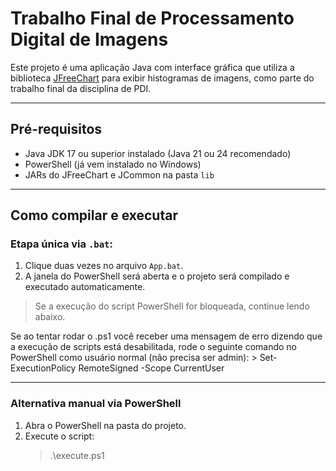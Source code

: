 # Trabalho Final de Processamento Digital de Imagens

Este projeto é uma aplicação Java com interface gráfica que utiliza a biblioteca [JFreeChart](https://sourceforge.net/projects/jfreechart/) para exibir histogramas de imagens, como parte do trabalho final da disciplina de PDI.

---

## Pré-requisitos

- Java JDK 17 ou superior instalado (Java 21 ou 24 recomendado)
- PowerShell (já vem instalado no Windows)
- JARs do JFreeChart e JCommon na pasta `lib`

---

## Como compilar e executar

### Etapa única via `.bat`:

1. Clique duas vezes no arquivo `App.bat`.
2. A janela do PowerShell será aberta e o projeto será compilado e executado automaticamente.

> Se a execução do script PowerShell for bloqueada, continue lendo abaixo.

Se ao tentar rodar o .ps1 você receber uma mensagem de erro dizendo que a execução de scripts está desabilitada, rode o seguinte comando no PowerShell como usuário normal (não precisa ser admin):
    > Set-ExecutionPolicy RemoteSigned -Scope CurrentUser

---

### Alternativa manual via PowerShell

1. Abra o PowerShell na pasta do projeto.
2. Execute o script:
    > .\execute.ps1